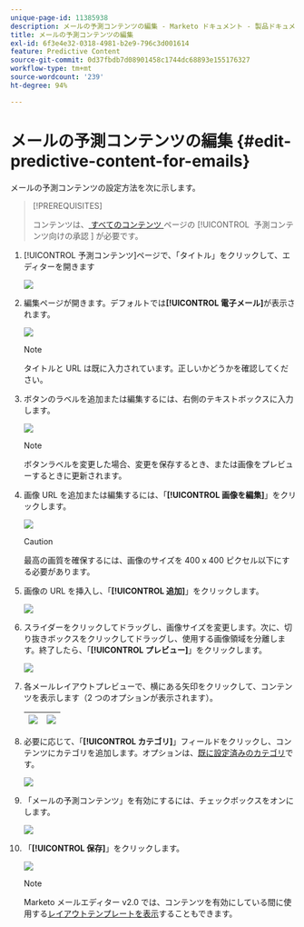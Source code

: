 ```yaml
---
unique-page-id: 11385938
description: メールの予測コンテンツの編集 - Marketo ドキュメント - 製品ドキュメント
title: メールの予測コンテンツの編集
exl-id: 6f3e4e32-0318-4981-b2e9-796c3d001614
feature: Predictive Content
source-git-commit: 0d37fbdb7d08901458c1744dc68893e155176327
workflow-type: tm+mt
source-wordcount: '239'
ht-degree: 94%

---
```


# メールの予測コンテンツの編集 {#edit-predictive-content-for-emails}

メールの予測コンテンツの設定方法を次に示します。

>[!PREREQUISITES]
>
>コンテンツは、[ すべてのコンテンツ ](/help/marketo/product-docs/predictive-content/working-with-all-content/approve-a-title-for-predictive-content.md) ページの [!UICONTROL &#x200B; 予測コンテンツ向けの承認 &#x200B;] が必要です。

1. [!UICONTROL 予測コンテンツ]ページで、「タイトル」をクリックして、エディターを開きます

   ![](assets/image2017-10-3-9-3a30-3a25.png)

1. 編集ページが開きます。デフォルトでは&#x200B;**[!UICONTROL 電子メール]**&#x200B;が表示されます。

   ![](assets/image2017-10-3-9-3a31-3a18.png)

   >[!NOTE]
   >
   >タイトルと URL は既に入力されています。正しいかどうかを確認してください。

1. ボタンのラベルを追加または編集するには、右側のテキストボックスに入力します。

   ![](assets/image2017-10-3-9-3a32-3a18.png)

   >[!NOTE]
   >
   >ボタンラベルを変更した場合、変更を保存するとき、または画像をプレビューするときに更新されます。

1. 画像 URL を追加または編集するには、「**[!UICONTROL 画像を編集]**」をクリックします。

   ![](assets/image2017-10-3-9-3a33-3a11.png)

   >[!CAUTION]
   >
   >最高の画質を確保するには、画像のサイズを 400 x 400 ピクセル以下にする必要があります。

1. 画像の URL を挿入し、「**[!UICONTROL 追加]**」をクリックします。

   ![](assets/five.png)

1. スライダーをクリックしてドラッグし、画像サイズを変更します。次に、切り抜きボックスをクリックしてドラッグし、使用する画像領域を分離します。終了したら、「**[!UICONTROL プレビュー]**」をクリックします。

   ![](assets/six.png)

1. 各メールレイアウトプレビューで、横にある矢印をクリックして、コンテンツを表示します（2 つのオプションが表示されます）。

   | ![](assets/sevena.png) | ![](assets/sevenb.png) |
   |---|---|

1. 必要に応じて、「**[!UICONTROL カテゴリ]**」フィールドをクリックし、コンテンツにカテゴリを追加します。オプションは、[既に設定済みのカテゴリ](/help/marketo/product-docs/predictive-content/getting-started/set-up-categories.md)です。

   ![](assets/eight.png)

1. 「メールの予測コンテンツ」を有効にするには、チェックボックスをオンにします。

   ![](assets/nine.png)

1. 「**[!UICONTROL 保存]**」をクリックします。

   ![](assets/save.png)

   >[!NOTE]
   >
   >Marketo メールエディター v2.0 では、コンテンツを有効にしている間に使用する[レイアウトテンプレートを表示](/help/marketo/product-docs/predictive-content/enabling-predictive-content/enable-predictive-content-in-emails.md)することもできます。
